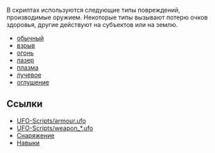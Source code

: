 В скриптах используются следующие типы повреждений, производимые
оружием. Некоторые типы вызывают потерю очков здоровья, другие действуют
на субъектов или на землю.

- [обычный](Типы_повреждений/обычный "wikilink")
- [взрыв](Типы_повреждений/взрыв "wikilink")
- [огонь](Типы_повреждений/Огонь "wikilink")
- [лазер](Типы_повреждений/лазер "wikilink")
- [плазма](Типы_повреждений/плазма "wikilink")
- [лучевое](Типы_повреждений/Лучевое "wikilink")
- [оглушение](Типы_повреждений/Оглушение "wikilink")

## Ссылки

- [UFO-Scripts/armour.ufo](UFO-Scripts/armour.ufo "wikilink")
- [UFO-Scripts/weapon_\*.ufo](UFO-Scripts/weapon_*.ufo "wikilink")
- [Снаряжение](Снаряжение "wikilink")
- [Навыки](Навыки "wikilink")